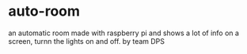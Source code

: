 # auto-room
an automatic room made with raspberry pi and shows a lot of info on a screen, turnn the lights on and off. by team DPS
